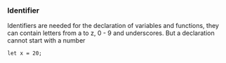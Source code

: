 ### Identifier <span id="Identifier"></span>

Identifiers are needed for the declaration of variables and functions, they can contain letters from a to z, 0 - 9 and
underscores. But a declaration cannot start with a number

```
let x = 20;
```
